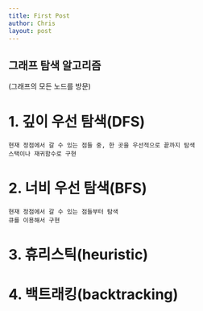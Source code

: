 ```yaml
---
title: First Post
author: Chris
layout: post
---
```



## 그래프 탐색 알고리즘
(그래프의 모든 노드를 방문)

# 1. 깊이 우선 탐색(DFS)
    현재 정점에서 갈 수 있는 점들 중, 한 곳을 우선적으로 끝까지 탐색
    스택이나 재귀함수로 구현

# 2. 너비 우선 탐색(BFS)
    현재 정점에서 갈 수 있는 점들부터 탐색
    큐를 이용해서 구현

# 3. 휴리스틱(heuristic)

# 4. 백트래킹(backtracking)
